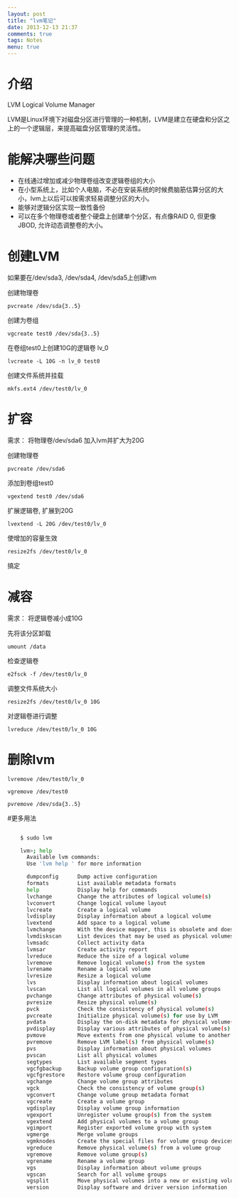 ```yaml
---
layout: post
title: "lvm笔记"
date: 2013-12-13 21:37
comments: true
tags: Notes
menu: true
---
```


# 介绍

LVM Logical Volume Manager

LVM是Linux环境下对磁盘分区进行管理的一种机制，LVM是建立在硬盘和分区之上的一个逻辑层，来提高磁盘分区管理的灵活性。

# 能解决哪些问题

+ 在线通过增加或减少物理卷组改变逻辑卷组的大小
+ 在小型系统上，比如个人电脑，不必在安装系统的时候费脑筋估算分区的大小，lvm上以后可以按需求轻易调整分区的大小。
+ 能够对逻辑分区实现一致性备份
+ 可以在多个物理卷或者整个硬盘上创建单个分区，有点像RAID 0, 但更像JBOD, 允许动态调整卷的大小。

# 创建LVM

如果要在/dev/sda3, /dev/sda4, /dev/sda5上创建lvm

创建物理卷

    pvcreate /dev/sda{3..5}
创建为卷组

    vgcreate test0 /dev/sda{3..5}
在卷组test0上创建10G的逻辑卷 lv_0

    lvcreate -L 10G -n lv_0 test0
创建文件系统并挂载

    mkfs.ext4 /dev/test0/lv_0

# 扩容

需求： 将物理卷/dev/sda6 加入lvm并扩大为20G

创建物理卷

    pvcreate /dev/sda6
添加到卷组test0

    vgextend test0 /dev/sda6
扩展逻辑卷, 扩展到20G

    lvextend -L 20G /dev/test0/lv_0
使增加的容量生效

    resize2fs /dev/test0/lv_0
搞定

# 减容

需求： 将逻辑卷减小成10G

先将该分区卸载

    umount /data
检查逻辑卷

    e2fsck -f /dev/test0/lv_0
调整文件系统大小

    resize2fs /dev/test0/lv_0 10G
对逻辑卷进行调整

    lvreduce /dev/test0/lv_0 10G

# 删除lvm

    lvremove /dev/test0/lv_0

    vgremove /dev/test0

    pvremove /dev/sda{3..5}

#更多用法

```bash

    $ sudo lvm

    lvm>; help
      Available lvm commands:
      Use 'lvm help ' for more information

      dumpconfig      Dump active configuration
      formats         List available metadata formats
      help            Display help for commands
      lvchange        Change the attributes of logical volume(s)
      lvconvert       Change logical volume layout
      lvcreate        Create a logical volume
      lvdisplay       Display information about a logical volume
      lvextend        Add space to a logical volume
      lvmchange       With the device mapper, this is obsolete and does nothing.
      lvmdiskscan     List devices that may be used as physical volumes
      lvmsadc         Collect activity data
      lvmsar          Create activity report
      lvreduce        Reduce the size of a logical volume
      lvremove        Remove logical volume(s) from the system
      lvrename        Rename a logical volume
      lvresize        Resize a logical volume
      lvs             Display information about logical volumes
      lvscan          List all logical volumes in all volume groups
      pvchange        Change attributes of physical volume(s)
      pvresize        Resize physical volume(s)
      pvck            Check the consistency of physical volume(s)
      pvcreate        Initialize physical volume(s) for use by LVM
      pvdata          Display the on-disk metadata for physical volume(s)
      pvdisplay       Display various attributes of physical volume(s)
      pvmove          Move extents from one physical volume to another
      pvremove        Remove LVM label(s) from physical volume(s)
      pvs             Display information about physical volumes
      pvscan          List all physical volumes
      segtypes        List available segment types
      vgcfgbackup     Backup volume group configuration(s)
      vgcfgrestore    Restore volume group configuration
      vgchange        Change volume group attributes
      vgck            Check the consistency of volume group(s)
      vgconvert       Change volume group metadata format
      vgcreate        Create a volume group
      vgdisplay       Display volume group information
      vgexport        Unregister volume group(s) from the system
      vgextend        Add physical volumes to a volume group
      vgimport        Register exported volume group with system
      vgmerge         Merge volume groups
      vgmknodes       Create the special files for volume group devices in /dev
      vgreduce        Remove physical volume(s) from a volume group
      vgremove        Remove volume group(s)
      vgrename        Rename a volume group
      vgs             Display information about volume groups
      vgscan          Search for all volume groups
      vgsplit         Move physical volumes into a new or existing volume group
      version         Display software and driver version information
```
